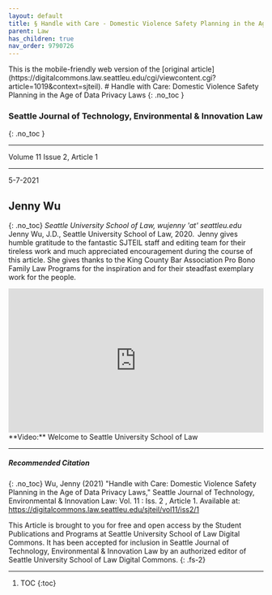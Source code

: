 ```yaml
---
layout: default
title: § Handle with Care - Domestic Violence Safety Planning in the Age of Data Privacy Laws   
parent: Law 
has_children: true
nav_order: 9790726
---
```

<style>
.dont-break-out {
  /* These are technically the same, but use both */
  overflow-wrap: break-word;
  word-wrap: break-word;

  -ms-word-break: break-all;
  /* This is the dangerous one in WebKit, as it breaks things wherever */
  word-break: break-all;
  /* Instead use this non-standard one: */
  word-break: break-word;
}

.youtube-container {
    position: relative;
    width: 100%;
    height: 0;
    padding-bottom: 56.25%;
}
.youtube-video {
    position: absolute;
    top: 0;
    left: 0;
    width: 100%;
    height: 100%;
}

</style>

<div class="dont-break-out" markdown="1">
This is the mobile-friendly web version of the [original article](https://digitalcommons.law.seattleu.edu/cgi/viewcontent.cgi?article=1019&context=sjteil).
# Handle with Care: Domestic Violence Safety Planning in the Age of Data Privacy Laws
{: .no_toc }

### Seattle Journal of Technology, Environmental & Innovation Law  
{: .no_toc }

***

Volume 11 Issue 2, Article 1  

***

5-7-2021

## Jenny Wu 
{: .no_toc}
*Seattle University School of Law, wujenny 'at' seattleu.edu*  
Jenny Wu, J.D., Seattle University School of Law, 2020.  Jenny gives humble gratitude to the fantastic SJTEIL staff and editing team for their tireless work and much appreciated encouragement during the course of this article. She gives thanks to the King County Bar Association Pro Bono Family Law Programs for the inspiration and for their steadfast exemplary work for the people. 

<div class="youtube-container">
<iframe width="100%" src="https://www.youtube.com/embed/HETkPE7gSw0" title="YouTube video player" frameborder="0" allow="accelerometer; autoplay; clipboard-write; encrypted-media; gyroscope; picture-in-picture" allowfullscreen class="youtube-video"></iframe>
</div>
**Video:** Welcome to Seattle University School of Law 

***  
##### Recommended Citation
{: .no_toc}
Wu, Jenny (2021) "Handle with Care: Domestic Violence Safety Planning in the Age of Data Privacy Laws," Seattle Journal of Technology, Environmental & Innovation Law: Vol. 11 : Iss. 2 , Article 1.
Available at: https://digitalcommons.law.seattleu.edu/sjteil/vol11/iss2/1

This Article is brought to you for free and open access by the Student Publications and Programs at Seattle University School of Law Digital Commons. It has been accepted for inclusion in Seattle Journal of Technology, Environmental & Innovation Law by an authorized editor of Seattle University School of Law Digital Commons.
{: .fs-2}
***

1. TOC
{:toc}


</div>
